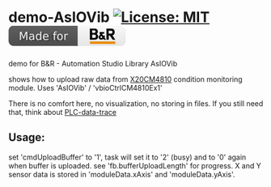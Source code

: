 # demo-AsIOVib [![License: MIT](https://img.shields.io/badge/License-MIT-yellow.svg)](https://opensource.org/licenses/MIT) [![Made For B&R](https://github.com/hilch/BandR-badges/blob/main/Made-For-BrAutomation.svg)](https://www.br-automation.com)

demo for B&amp;R - Automation Studio Library AsIOVib

shows how to upload raw data from [X20CM4810](https://www.br-automation.com/en/products/control-systems/x20-system/other-functions/x20cm4810/) condition monitoring module.
Uses 'AsIOVib' / 'vbioCtrlCM4810Ex1'

There is no comfort here, no visualization, no storing in files. If you still need that, think about [PLC-data-trace](https://github.com/hilch/PLC-data-trace)

## Usage:

set 'cmdUploadBuffer' to '1', task will set it to '2' (busy) and to '0' again when buffer is uploaded.
see 'fb.bufferUploadLength' for progress.
X and Y sensor data is stored in 'moduleData.xAxis' and 'moduleData.yAxis'.


